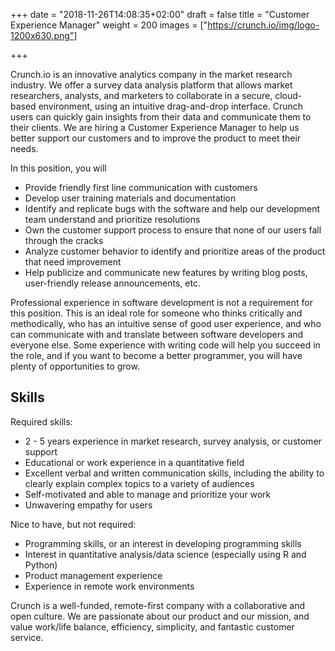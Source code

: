 +++
date = "2018-11-26T14:08:35+02:00"
draft = false
title = "Customer Experience Manager"
weight = 200
images = ["https://crunch.io/img/logo-1200x630.png"]


+++

Crunch.io is an innovative analytics company in the market research industry. We offer a survey data analysis platform that allows market researchers, analysts, and marketers to collaborate in a secure, cloud-based environment, using an intuitive drag-and-drop interface. Crunch users can quickly gain insights from their data and communicate them to their clients. We are hiring a Customer Experience Manager to help us better support our customers and to improve the product to meet their needs.

In this position, you will

* Provide friendly first line communication with customers
* Develop user training materials and documentation
* Identify and replicate bugs with the software and help our development team understand and prioritize resolutions
* Own the customer support process to ensure that none of our users fall through the cracks
* Analyze customer behavior to identify and prioritize areas of the product that need improvement
* Help publicize and communicate new features by writing blog posts, user-friendly release announcements, etc.

Professional experience in software development is not a requirement for this position. This is an ideal role for someone who thinks critically and methodically, who has an intuitive sense of good user experience, and who can communicate with and translate between software developers and everyone else. Some experience with writing code will help you succeed in the role, and if you want to become a better programmer, you will have plenty of opportunities to grow.

## Skills

Required skills:

* 2 - 5 years experience in market research, survey analysis, or customer support
* Educational or work experience in a quantitative field
* Excellent verbal and written communication skills, including the ability to clearly explain complex topics to a variety of audiences
* Self-motivated and able to manage and prioritize your work
* Unwavering empathy for users

Nice to have, but not required:

* Programming skills, or an interest in developing programming skills
* Interest in quantitative analysis/data science (especially using R and Python)
* Product management experience
* Experience in remote work environments

Crunch is a well-funded, remote-first company with a collaborative and open culture. We are passionate about our product and our mission, and value work/life balance, efficiency, simplicity, and fantastic customer service.
